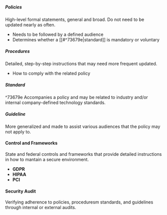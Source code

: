 ##### Policies
High-level formal statements, general and broad. Do not need to be updated nearly as often.
- Needs to be followed by a defined audience
- Determines whether a [[#^73679e|standard]] is mandatory or voluntary
##### Procedures
Detailed, step-by-step instructions that may need more frequent updated.
- How to comply with the related policy

##### Standard

^73679e
Accompanies a policy and may be related to industry and/or internal company-defined technology standards.

##### Guideline
More generalized and made to assist various audiences that the policy may not apply to.

#### Control and Frameworks

State and federal controls and frameworks that provide detailed instructions in how to mantain a secure environment.

- **GDPR**
- **HIPAA**
- **PCI**

#### Security Audit
Verifying adherence to policies, proceduresm standards, and guidelines through internal or external audits.